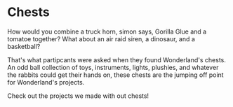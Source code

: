 # Chests
How would you combine a truck horn, simon says, Gorilla Glue and a tomatoe together? What about an air raid siren, a dinosaur, and a basketball?

That's what partipcants were asked when they found Wonderland's chests. An odd ball collection of toys, instruments, lights, plushies, and whatever the rabbits could get their hands on, these chests are the jumping off point for Wonderland's projects.

Check out the projects we made with out chests!
